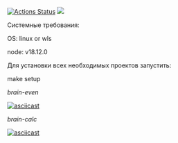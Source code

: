 [![Actions Status](https://github.com/vadim2030/frontend-project-44/workflows/hexlet-check/badge.svg)](https://github.com/vadim2030/frontend-project-44/actions)
<a href="https://codeclimate.com/github/vadim2030/frontend-project-44/maintainability"><img src="https://api.codeclimate.com/v1/badges/959a1baab78b9d00d47a/maintainability" /></a>

Системные требования:

OS: linux or wls

node: v18.12.0

Для установки всех необходимых проектов запустить:

make setup

*brain-even*

[![asciicast](https://asciinema.org/a/8yohtp0BrjQlF2SEQgX87LMvQ.svg)](https://asciinema.org/a/8yohtp0BrjQlF2SEQgX87LMvQ)

*brain-calc*

[![asciicast](https://asciinema.org/a/PdaWpZCYxlhmywpy23aHaSkvy.svg)](https://asciinema.org/a/PdaWpZCYxlhmywpy23aHaSkvy)